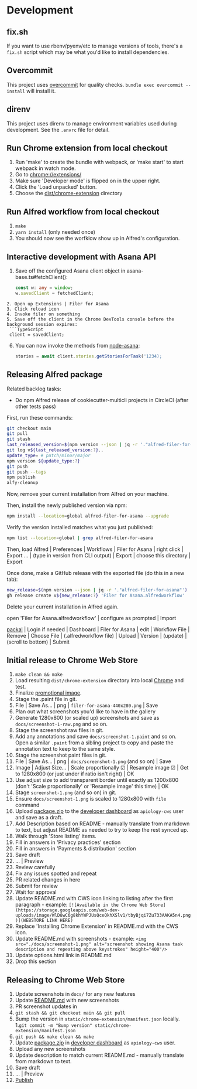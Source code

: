 # Development

## fix.sh

If you want to use rbenv/pyenv/etc to manage versions of tools,
there's a `fix.sh` script which may be what you'd like to install
dependencies.

## Overcommit

This project uses [overcommit](https://github.com/sds/overcommit) for
quality checks.  `bundle exec overcommit --install` will install it.

## direnv

This project uses direnv to manage environment variables used during
development.  See the `.envrc` file for detail.

## Run Chrome extension from local checkout

1. Run 'make' to create the bundle with webpack, or 'make start' to
   start webpack in watch mode.
2. Go to [chrome://extensions/](chrome://extensions/)
3. Make sure 'Developer mode' is flipped on in the upper right.
4. Click the 'Load unpacked' button.
5. Choose the [dist/chrome-extension](./dist/chrome-extension) directory

## Run Alfred workflow from local checkout

1. `make`
2. `yarn install`  (only needed once)
3. You should now see the worfklow show up in Alfred's configuration.

## Interactive development with Asana API

1. Save off the configured Asana client object in asana-base.ts#fetchClient():
   ```TypeScript
   const w: any = window;
   w.savedClient = fetchedClient;
  ```
2. Open up Extensions | Filer for Asana
3. Click reload icon
4. Invoke filer on something
5. Save off the client in the Chrome DevTools console before the background session expires:
   ```TypeScript
   client = savedClient;
   ```
6. You can now invoke the methods from [node-asana](https://github.com/Asana/node-asana/tree/master/lib/resources):
   ```TypeScript
   stories = await client.stories.getStoriesForTask('1234);
   ```

## Releasing Alfred package

Related backlog tasks:

* Do npm Alfred release of cookiecutter-multicli projects in CircleCI (after other tests pass)

First, run these commands:

```sh
git checkout main
git pull
git stash
last_released_version=$(npm version --json | jq -r '."alfred-filer-for-asana"')
git log v${last_released_version:?}..
update_type= # patch/minor/major
npm version ${update_type:?}
git push
git push --tags
npm publish
alfy-cleanup
```

Now, remove your current installation from Alfred on your machine.

Then, install the newly published version via npm:

```sh
npm install --location=global alfred-filer-for-asana --upgrade
```

Verify the version installed matches what you just published:

```sh
npm list --location=global | grep alfred-filer-for-asana
```

Then, load Alfred | Preferences | Workflows |
Filer for Asana | right click | Export ... | (type
in version from CLI output) | Export | choose this directory | Export

Once done, make a GitHub release with the exported file (do this in a
new tab):

```sh
new_release=$(npm version --json | jq -r '."alfred-filer-for-asana"')
gh release create v${new_release:?} 'Filer for Asana.alfredworkflow'
```

Delete your current installation in Alfred again.

open 'Filer for Asana.alfredworkflow' | configure as prompted | Import

[packal](http://www.packal.org/) | Login if needed | Dashboard | Filer for Asana | edit | Workflow File | Remove | Choose File | (.alfredworkflow file) | Upload | Version | (update) | (scroll to bottom) | Submit

## Initial release to Chrome Web Store

1. `make clean && make`
1. Load resulting `dist/chrome-extension` directory into local [Chrome](chrome://extensions/) and test.
1. Finalize [promotional image](docs/filer-for-asana.paint).
1. Stage the .paint file in git.
1. File | Save As... | png | `filer-for-asana-440x280.png` | Save
1. Plan out what screenshots you'd like to have in the gallery
1. Generate 1280x800 (or scaled up) screenshots and save as
   `docs/screenshot-1-raw.png` and so on.
1. Stage the screenshot raw files in git.
1. Add any annotations and save `docs/screenshot-1.paint` and so on.
   Open a similar `.paint` from a sibling project to copy and paste
   the annotation text to keep to the same style.
1. Stage the screenshot paint files in git.
1. File | Save As... | png | `docs/screenshot-1.png` (and so on) | Save
1. Image | Adjust Size... | Scale proportionally ☑ | Resample image ☑
   | Get to 1280x800 (or just under if ratio isn't right) | OK
1. Use adjust size to add transparent border until exactly as 1200x800
   (don't 'Scale proportionally' or 'Resample image' this time) | OK
1. Stage `screenshot-1.png` (and so on) in git.
1. Ensure `docs/screenshot-1.png` is scaled to 1280x800 with `file` command
1. Upload [package.zip](./package.zip) to the [developer dashboard](https://chrome.google.com/u/1/webstore/devconsole/d34ba2e8-8b5a-4417-889e-4047c35522d0) as `apiology-cws` user and save as a draft.
1. Add Description based on README - manually translate from markdown
   to text, but adjust README as needed to try to keep the rest synced
   up.
1. Walk through 'Store listing' items.
1. Fill in answers in 'Privacy practices' section
1. Fill in answers in 'Payments & distribution' section
1. Save draft
1. ... | Preview
1. Review carefully
1. Fix any issues spotted and repeat
1. PR related changes in here
1. Submit for review
1. Wait for approval
1. Update README.md with CWS icon linking to listing after the first paragraph - example: `[![Available in the Chrome Web Store](https://storage.googleapis.com/web-dev-uploads/image/WlD8wC6g8khYWPJUsQceQkhXSlv1/tbyBjqi7Zu733AAKA5n4.png)](WEBSTORE LINK HERE)`
1. Replace 'Installing Chrome Extension' in README.md with the CWS icon.
1. Update README.md with screenshots - example: `<img src="./docs/screenshot-1.png" alt="screenshot showing Asana task description and repeating above keystrokes" height="400"/>`
1. Update options.html link in README.md
1. Drop this section

## Releasing to Chrome Web Store

1. Update screenshots in `docs/` for any new features
1. Update [README.md](./README.md) with new screenshots
1. PR screenshot updates in
1. `git stash && git checkout main && git pull`
1. Bump the version in `static/chrome-extension/manifest.json` locally.
1.`git commit -m "Bump version" static/chrome-extension/manifest.json`
1. `git push && make clean && make`
1. Update [package.zip](./package.zip) in [developer dashboard](https://chrome.google.com/u/1/webstore/devconsole/d34ba2e8-8b5a-4417-889e-4047c35522d0) as `apiology-cws` user.
1. Upload any new screenshots
1. Update description to match current README.md - manually translate
   from markdown to text.
1. Save draft
1. ... | Preview
1. [Publish](https://developer.chrome.com/docs/webstore/update/)
